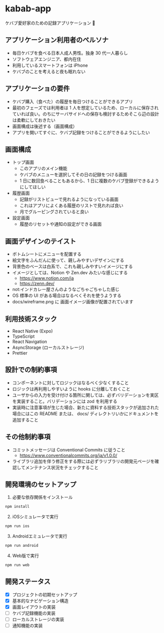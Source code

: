 # kabab-app

ケバブ愛好家のための記録アプリケーション 🥙

## アプリケーション利用者のペルソナ

- 毎日ケバブを食べる日本人成人男性。独身 30 代一人暮らし
- ソフトウェアエンジニア、都内在住
- 利用しているスマートフォンは iPhone
- ケバブのことを考えると夜も眠れない

## アプリケーショの要件

- ケバブ購入（食べた）の履歴を毎日つけることができるアプリ
- 最初のフェーズでは利用者は 1 人を想定しているため、ローカルに保存されていれば良い。のちにサーバサイドへの保存も検討するためそこら辺の設計は柔軟にしておきたい
- 画面構成は後述する（画面構成）
- アプリを開いてすぐに、ケバブ記録をつけることができるようにしたい

## 画面構成

- トップ画面
  - このアプリのメイン機能
  - ケバブのメニューを選択してその日の記録をつける画面
  - 1 日に数回食べることもあるから、1 日に複数のケバブ登録ができるようにしてほしい
- 履歴画面
  - 記録がリストビューで見れるようになっている画面
  - これはアプリによくある履歴のリストで見れれば良い
  - 月でグルーピングされていると良い
- 設定画面
  - 履歴のリセットや通知の設定ができる画面

## 画面デザインのテイスト

- ボトムシートにメニューを配置する
- 絵文字をふんだんに使って、親しみやすいデザインにする
- 背景色のベースは白系で、これも親しみやすいイメージにする
- イメージとしては、Notion や Zen.dev みたいな感じにする
  - https://www.notion.com/ja
  - https://zenn.dev/
- not:インドカレー屋さんのようなごちゃごちゃした感じ
- OS 標準の UI がある場合はなるべくそれを使うようする
- docs/wireframe.png に 画面イメージ画像が配置されています

## 利用技術スタック

- React Native (Expo)
- TypeScript
- React Navigation
- AsyncStorage (ローカルストレージ)
- Prettier

## 設計での制約事項
- コンポーネントに対してロジックはなるべく少なくすること
- ロジックは再利用しやすいように hooks に分離しておくこと
- ユーザからの入力を受け付ける箇所に関しては、必ずバリデーションを実区を実装すること。バリデーションには zod を利用する
- 実装時に注意事項が生じた場合、新たに資料する技術スタックが追加された場合にはこの README または、 docs/ ディレクトリいかにドキュメントを追加すること

## その他制約事項

- コミットメッセージは Conventional Commits に従うこと
  - https://www.conventionalcommits.org/ja/v1.0.0/
- ライブラリ追加を伴う修正をする際には必ずラリブラリの開発元ページを確認してメンテナンス状況をチェックすること

## 開発環境のセットアップ

1. 必要な依存関係をインストール

```bash
npm install
```

2. iOSシミュレータで実行

```bash
npm run ios
```

3. Androidエミュレータで実行

```bash
npm run android
```

4. Web版で実行

```bash
npm run web
```

## 開発ステータス

- [x] プロジェクトの初期セットアップ
- [x] 基本的なナビゲーション構造
- [x] 画面レイアウトの実装
- [ ] ケバブ記録機能の実装
- [ ] ローカルストレージの実装
- [ ] 通知機能の実装
